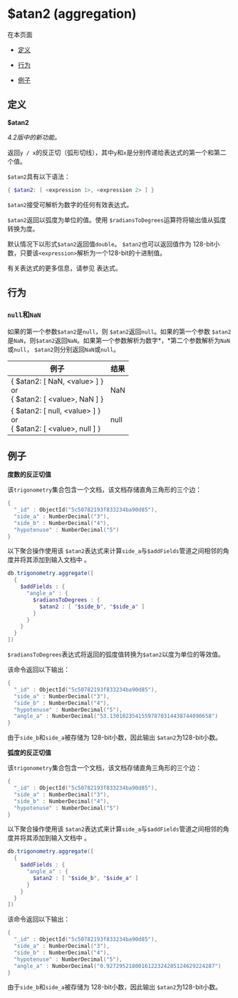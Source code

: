 # [ ](#)$atan2 (aggregation)

[]()

在本页面

*   [定义](#definition)

*   [行为](#behavior)

*   [例子](#examples)

## <span id="definition">定义</span>

**$atan2**

*4.2版中的新功能。*

返回`y / x`的反正切（弧形切线），其中`y`和`x`是分别传递给表达式的第一个和第二个值。

`$atan2`具有以下语法：

```powershell
{ $atan2: [ <expression 1>, <expression 2> ] }
```

`$atan2`接受可解析为数字的任何有效表达式。

`$atan2`返回以弧度为单位的值。使用 `$radiansToDegrees`运算符将输出值从弧度转换为度。

默认情况下以形式`$atan2`返回值`double`。 `$atan2`也可以返回值作为 128-bit小数，只要该`<expression>`解析为一个128-bit的十进制值。

有关表达式的更多信息，请参见 表达式。

## <span id="behavior">行为</span>

### `null`和`NaN`

如果的第一个参数`$atan2`是`null`，则 `$atan2`返回`null`。如果的第一个参数 `$atan2`是`NaN`，则`$atan2`返回`NaN`。如果第一个参数解析为数字*，*第二个参数解析为`NaN`或`null`， `$atan2`则分别返回`NaN`或`null`。

| 例子                                                         | 结果 |
| ------------------------------------------------------------ | ---- |
| { $atan2: [ NaN, &lt;value&gt; ] }<br />or<br />{ $atan2: [ &lt;value&gt;, NaN ] } | NaN  |
| { $atan2: [ null, &lt;value&gt; ] }<br />or<br />{ $atan2: [ &lt;value&gt;, null ] } | null |

## <span id="examples">例子</span>

**度数的反正切值**

该`trigonometry`集合包含一个文档，该文档存储直角三角形的三个边：

```powershell
{
  "_id" : ObjectId("5c50782193f833234ba90d85"),
  "side_a" : NumberDecimal("3"),
  "side_b" : NumberDecimal("4"),
  "hypotenuse" : NumberDecimal("5")
}
```

以下聚合操作使用该 `$atan2`表达式来计算`side_a`与`$addFields`管道之间相邻的角度并将其添加到输入文档中 。

```powershell
db.trigonometry.aggregate([
  {
    $addFields : {
      "angle_a" : {
        $radiansToDegrees : {
          $atan2 : [ "$side_b", "$side_a" ]
        }
      }
    }
  }
])
```

`$radiansToDegrees`表达式将返回的弧度值转换为`$atan2`以度为单位的等效值。

该命令返回以下输出：

```powershell
{
  "_id" : ObjectId("5c50782193f833234ba90d85"),
  "side_a" : NumberDecimal("3"),
  "side_b" : NumberDecimal("4"),
  "hypotenuse" : NumberDecimal("5"),
  "angle_a" : NumberDecimal("53.13010235415597870314438744090658")
}
```

由于`side_b`和`side_a`被存储为 128-bit小数，因此输出 `$atan2`为128-bit小数。

**弧度的反正切值**

该`trigonometry`集合包含一个文档，该文档存储直角三角形的三个边：

```powershell
{
  "_id" : ObjectId("5c50782193f833234ba90d85"),
  "side_a" : NumberDecimal("3"),
  "side_b" : NumberDecimal("4"),
  "hypotenuse" : NumberDecimal("5")
}
```

以下聚合操作使用该 `$atan2`表达式来计算`side_a`与`$addFields`管道之间相邻的角度并将其添加到输入文档中 。

```powershell
db.trigonometry.aggregate([
  {
    $addFields : {
      "angle_a" : {
        $atan2 : [ "$side_b", "$side_a" ]
      }
    }
  }
])
```

该命令返回以下输出：

```powershell
{
  "_id" : ObjectId("5c50782193f833234ba90d85"),
  "side_a" : NumberDecimal("3"),
  "side_b" : NumberDecimal("4"),
  "hypotenuse" : NumberDecimal("5"),
  "angle_a" : NumberDecimal("0.9272952180016122324285124629224287")
}
```

由于`side_b`和`side_a`被存储为 128-bit小数，因此输出 `$atan2`为128-bit小数。